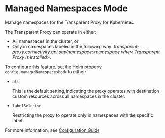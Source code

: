 <!-- loio6588a65269bd45a297ebcd6a3baef157 -->

# Managed Namespaces Mode

Manage namespaces for the Transparent Proxy for Kubernetes.

The Transparent Proxy can operate in either:

-   All namespaces in the cluster, or
-   Only in namespaces labeled in the following way: *transparent-proxy.connectivity.api.sap/namespace:<namespace where Transparent Proxy is installed\>*.

To configure this feature, set the Helm property `config.managedNamespacesMode` to either:

-   `all`

    This is the default setting, indicating the proxy operates with destination custom resources across all namespaces in the cluster.

-   `labelSelector`

    Restricting the proxy to operate only in namespaces with the specific label.


For more information, see [Configuration Guide](configuration-guide-2a22cd7.md).


